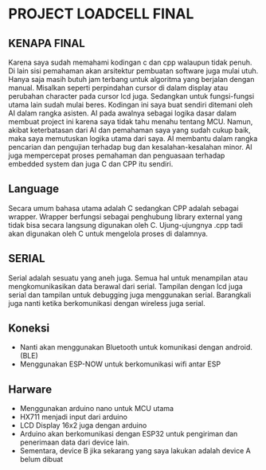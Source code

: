 # PROJECT LOADCELL FINAL

## KENAPA FINAL
<p>
Karena saya sudah memahami kodingan c dan cpp walaupun tidak penuh.
Di lain sisi pemahaman akan arsitektur pembuatan software juga mulai utuh.
Hanya saja masih butuh jam terbang untuk algoritma yang berjalan dengan manual.
Misalkan seperti perpindahan cursor di dalam display atau perubahan character pada cursor lcd juga.
Sedangkan untuk fungsi-fungsi utama lain sudah mulai beres.
Kodingan ini saya buat sendiri ditemani oleh AI dalam rangka asisten.
AI pada awalnya sebagai logika dasar dalam membuat project ini karena saya tidak tahu menahu tentang MCU.
Namun, akibat keterbatasan dari AI dan pemahaman saya yang sudah cukup baik, maka saya memutuskan logika utama dari saya.
AI membantu dalam rangka pencarian dan pengujian terhadap bug dan kesalahan-kesalahan minor.
AI juga mempercepat proses pemahaman dan penguasaan terhadap embedded system dan juga C dan CPP itu sendiri.
</p>

## Language
<p>
Secara umum bahasa utama adalah C sedangkan CPP adalah sebagai wrapper.
Wrapper berfungsi sebagai penghubung library external yang tidak bisa secara langsung digunakan oleh C.
Ujung-ujungnya .cpp tadi akan digunakan oleh C untuk mengelola proses di dalamnya.
</p>

## SERIAL
<p>
Serial adalah sesuatu yang aneh juga.
Semua hal untuk menampilan atau mengkomunikasikan data berawal dari serial.
Tampilan dengan lcd juga serial dan tampilan untuk debugging juga menggunakan serial.
Barangkali juga nanti ketika berkomunikasi dengan wireless juga serial.
</p>

## Koneksi
<ul>
    <li>Nanti akan menggunakan Bluetooth untuk komunikasi dengan android. (BLE)</li>
    <li>Menggunakan ESP-NOW untuk berkomunikasi wifi antar ESP</li>
</ul>

## Harware
<ul>
    <li>Menggunakan arduino nano untuk MCU utama</li>
    <li>HX711 menjadi input dari arduino</li>
    <li>LCD Display 16x2 juga dengan arduino</li>
    <li>Arduino akan berkomunikasi dengan ESP32 untuk pengiriman dan penerimaan data dari device lain.</li>
    <li>Sementara, device B jika sekarang yang saya lakukan adalah device A belum dibuat</li>
</ul>